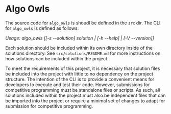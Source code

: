 # Algo Owls

The source code for `algo_owls` is shoudl be defined in the `src` dir. The CLI for `algo_owls` is defined as follows:

_Usage: algo_owls [[-s --solution] solution | [-h --help] | [-V --version]]_

Each solution should be included within its own directory inside of the solutions directory. See `src/solutions/README.md` for more instructions on how solutions can be included within the project.

To meet the requirements of this project, it is necessary that solution files be included into the project with little to no dependency on the project structure. The intention of the CLI is to provide a convenient means for developers to execute and test their code. However, submissions for competitive programming must be standalone files or scripts. As such, all solutions included within the project must also be independent files that can be imported into the project or require a minimal set of changes to adapt for submission for competitive programming.
